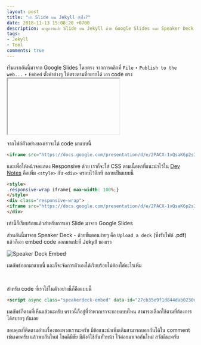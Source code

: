 ```yaml
---
layout: post
title: "ทำ Slide บน Jekyll ยังไง?"
date: 2018-11-13 15:08:20 +0700
description: มาดูการแปะ Slide บน Jekyll ด้วย Google Slides และ Speaker Deck กันครับ
tags:
- Jekyll
- Tool
comments: true
---
```

เริ่มแรกอันนี้มาจาก Google Slides โดยตรง จากการคลิกที่ `File` ‣ `Publish to the web...` ‣ `Embed` ตั้งค่าต่างๆ ให้ตรงตามที่อยากได้ เอา code ตรง <iframe> มาเก็บไว้แล้วคลิก `Published`

![Google Slides Embed](https://res.cloudinary.com/sdees-reallife/image/upload/c_scale,w_600/v1542194195/Screenshot_from_2018-11-14_18-15-44.png)

พอเอา code ไปแปะที่ใน Jekyll ก็จะได้ผลลัพธ์ออกมาคล้ายๆ แบบนี้ (แต่ยังไม่ Responsive)

<style>
.responsive-wrap iframe{ max-width: 100%;}
</style>
<div class="responsive-wrap">
<iframe src="https://docs.google.com/presentation/d/e/2PACX-1vQsaK6p2sI3jbV1LkC0AX190U7jmTK8muY4cs8fiBONsJKlj_IGHT2-Jhtlk06jwpBo02VoR517g1z8/embed?start=false&loop=false&delayms=3000" frameborder="0" width="960" height="569" allowfullscreen="true" mozallowfullscreen="true" webkitallowfullscreen="true"></iframe>
</div><br />

จากไฟล์ตัวอย่างของเราจะได้ code มาแบบนี้

```html
<iframe src="https://docs.google.com/presentation/d/e/2PACX-1vQsaK6p2sI3jbV1LkC0AX190U7jmTK8muY4cs8fiBONsJKlj_IGHT2-Jhtlk06jwpBo02VoR517g1z8/embed?start=false&loop=false&delayms=3000" frameborder="0" width="960" height="569" allowfullscreen="true" mozallowfullscreen="true" webkitallowfullscreen="true"></iframe>
```
และเพื่อให้หน้าจอแสดง Responsive ด้วย เราก็จะใส่ CSS ตามเนื้อหาที่แนะนำไว้ใน [Dev Notes](https://dev-notes.eu/2016/09/embed-google-slides-in-jekyll/) คือเพิ่ม `<style>` กับ `<div>` ครอบไว้อีกที กลายเป็นแบบนี้

```html
<style>
.responsive-wrap iframe{ max-width: 100%;}
</style>
<div class="responsive-wrap">
<iframe src="https://docs.google.com/presentation/d/e/2PACX-1vQsaK6p2sI3jbV1LkC0AX190U7jmTK8muY4cs8fiBONsJKlj_IGHT2-Jhtlk06jwpBo02VoR517g1z8/embed?start=false&loop=false&delayms=3000" frameborder="0" width="960" height="569" allowfullscreen="true" mozallowfullscreen="true" webkitallowfullscreen="true"></iframe>
</div>
```

เท่านี้ก็เรียบร้อยแล้วสำหรับการเอา Slide มาจาก Google Slides

ส่วนอันนี้มาจาก Speaker Deck - ด้วยขั้นตอนง่ายๆ คือ `Upload a deck` (ซึ่งรับไฟล์ .pdf) แล้วก็เอา embed code ออกมาแปะที่ Jekyll ของเรา

![Speaker Deck Embed](https://res.cloudinary.com/sdees-reallife/image/upload/c_scale,w_600/v1542201180/Screenshot_from_2018-11-14_20-12-21.png)

ผลลัพธ์ออกมาแบบนี้ และก็จะจัดการตัวเองได้เรียบร้อยไม่ต้องใส่อะไรเพิ่ม

<script async class="speakerdeck-embed" data-id="27cb35e9f1d844dab0230dc3fc78cdd9" data-ratio="1.77777777777778" src="//speakerdeck.com/assets/embed.js"></script><br />

สำหรับ code ที่เราใช้ในตัวอย่างนี้ก็คือแบบนี้

```html
<script async class="speakerdeck-embed" data-id="27cb35e9f1d844dab0230dc3fc78cdd9" data-ratio="1.77777777777778" src="//speakerdeck.com/assets/embed.js"></script>
```

ผลลัพธ์ก็ตามที่เห็นแล้วนะครับ คราวนี้ก็อยู่ที่ว่าพวกเราจะชอบแบบไหน สามารถเลือกใช้ตามที่ต้องการได้สบายๆ กันเลย

ขอบคุณที่ติดตามอ่านเรื่องของพวกเรานะครับ มีข้อแนะนำเพิ่มเติมสามารถบอกกันได้ใน comment เช่นเคยครับ แล้วพบกันใหม่ โชคดีมีชัย มีตังค์ใช้กันทั่วหน้า ไว้ค่อยมาเจอกันใหม่ สวัสดีนะครับ
